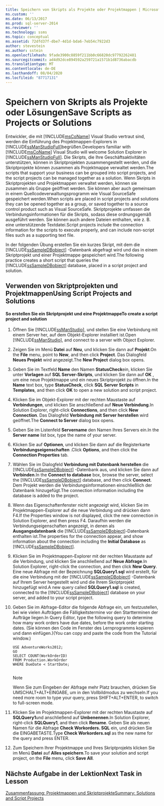 ```yaml
---
title: Speichern von Skripts als Projekte oder Projektmappen | Microsoft-Dokumentation
ms.custom: ''
ms.date: 06/13/2017
ms.prod: sql-server-2014
ms.reviewer: ''
ms.technology: ssms
ms.topic: conceptual
ms.assetid: 72dfd37f-dbe7-4d1d-bda6-7eb54c7922d3
author: stevestein
ms.author: sstein
ms.openlocfilehash: 9fade3900c8859f211bb0c66820dc97792262481
ms.sourcegitcommit: ad4d92dce894592a259721a1571b1d8736abacdb
ms.translationtype: MT
ms.contentlocale: de-DE
ms.lasthandoff: 08/04/2020
ms.locfileid: "87717131"
---
```

# <a name="save-scripts-as-projects-or-solutions"></a><span data-ttu-id="ddda0-102">Speichern von Skripts als Projekte oder Lösungen</span><span class="sxs-lookup"><span data-stu-id="ddda0-102">Save Scripts as Projects or Solutions</span></span>
  <span data-ttu-id="ddda0-103">Entwickler, die mit [!INCLUDE[msCoName](../../includes/msconame-md.md)] Visual Studio vertraut sind, werden die Einführung des Projektmappen-Explorers in [!INCLUDE[ssManStudioFull](../../includes/ssmanstudiofull-md.md)]begrüßen.</span><span class="sxs-lookup"><span data-stu-id="ddda0-103">Developers familiar with [!INCLUDE[msCoName](../../includes/msconame-md.md)] Visual Studio will welcome Solution Explorer in [!INCLUDE[ssManStudioFull](../../includes/ssmanstudiofull-md.md)].</span></span> <span data-ttu-id="ddda0-104">Die Skripts, die Ihre Geschäftsaktivitäten unterstützen, können in Skriptprojekten zusammengestellt werden, und die Skriptprojekte können zusammen als Projektmappe verwaltet werden.</span><span class="sxs-lookup"><span data-stu-id="ddda0-104">The scripts that support your business can be grouped into script projects, and the script projects can be managed together as a solution.</span></span> <span data-ttu-id="ddda0-105">Wenn Skripts in Skriptprojekten und Projektmappen verwaltet werden, können sie zusammen als Gruppe geöffnet werden. Sie können aber auch gemeinsam in einem Quellcodeverwaltungsprogramm wie Visual SourceSafe gespeichert werden.</span><span class="sxs-lookup"><span data-stu-id="ddda0-105">When scripts are placed in script projects and solutions they can be opened together as a group, or saved together to a source control product such as Visual SourceSafe.</span></span> <span data-ttu-id="ddda0-106">Skriptprojekte umfassen die Verbindungsinformationen für die Skripts, sodass diese ordnungsgemäß ausgeführt werden. Sie können auch andere Dateien enthalten, wie z. B. eine unterstützende Textdatei.</span><span class="sxs-lookup"><span data-stu-id="ddda0-106">Script projects include the connection information for the scripts to execute properly, and can include non-script files such as a supporting text file.</span></span>  
  
 <span data-ttu-id="ddda0-107">In der folgenden Übung erstellen Sie ein kurzes Skript, mit dem die [!INCLUDE[ssSampleDBobject](../../includes/sssampledbobject-md.md)] -Datenbank abgefragt wird und das in einem Skriptprojekt und einer Projektmappe gespeichert wird.</span><span class="sxs-lookup"><span data-stu-id="ddda0-107">The following practice creates a short script that queries the [!INCLUDE[ssSampleDBobject](../../includes/sssampledbobject-md.md)] database, placed in a script project and solution.</span></span>  
  
## <a name="using-script-projects-and-solutions"></a><span data-ttu-id="ddda0-108">Verwenden von Skriptprojekten und Projektmappen</span><span class="sxs-lookup"><span data-stu-id="ddda0-108">Using Script Projects and Solutions</span></span>  
  
#### <a name="to-create-a-script-project-and-solution"></a><span data-ttu-id="ddda0-109">So erstellen Sie ein Skriptprojekt und eine Projektmappe</span><span class="sxs-lookup"><span data-stu-id="ddda0-109">To create a script project and solution</span></span>  
  
1.  <span data-ttu-id="ddda0-110">Öffnen Sie [!INCLUDE[ssManStudio](../../includes/ssmanstudio-md.md)], und stellen Sie eine Verbindung mit einem Server her, auf dem Objekt-Explorer installiert ist.</span><span class="sxs-lookup"><span data-stu-id="ddda0-110">Open [!INCLUDE[ssManStudio](../../includes/ssmanstudio-md.md)], and connect to a server with Object Explorer.</span></span>  
  
2.  <span data-ttu-id="ddda0-111">Zeigen Sie im Menü **Datei** auf **Neu**, und klicken Sie dann auf **Projekt**.</span><span class="sxs-lookup"><span data-stu-id="ddda0-111">On the **File** menu, point to **New**, and then click **Project**.</span></span> <span data-ttu-id="ddda0-112">Das Dialogfeld **Neues Projekt** wird angezeigt.</span><span class="sxs-lookup"><span data-stu-id="ddda0-112">The **New Project** dialog box opens.</span></span>  
  
3.  <span data-ttu-id="ddda0-113">Geben Sie im Textfeld **Name** den Namen **StatusCheck**ein, klicken Sie unter **Vorlagen** auf **SQL Server-Skripts**, und klicken Sie dann auf **OK** , um eine neue Projektmappe und ein neues Skriptprojekt zu öffnen.</span><span class="sxs-lookup"><span data-stu-id="ddda0-113">In the **Name** text box, type **StatusCheck**, click **SQL Server Scripts** in **Templates**, and then click **OK** to open a new solution and script project.</span></span>  
  
4.  <span data-ttu-id="ddda0-114">Klicken Sie im Objekt-Explorer mit der rechten Maustaste auf **Verbindungen**, und klicken Sie anschließend auf **Neue Verbindung**.</span><span class="sxs-lookup"><span data-stu-id="ddda0-114">In Solution Explorer, right-click **Connections**, and then click **New Connection**.</span></span> <span data-ttu-id="ddda0-115">Das Dialogfeld **Verbindung mit Server herstellen** wird geöffnet.</span><span class="sxs-lookup"><span data-stu-id="ddda0-115">The **Connect to Server** dialog box opens.</span></span>  
  
5.  <span data-ttu-id="ddda0-116">Geben Sie im Listenfeld **Servername** den Namen Ihres Servers ein.</span><span class="sxs-lookup"><span data-stu-id="ddda0-116">In the **Server name** list box, type the name of your server.</span></span>  
  
6.  <span data-ttu-id="ddda0-117">Klicken Sie auf **Optionen**, und klicken Sie dann auf die Registerkarte **Verbindungseigenschaften** .</span><span class="sxs-lookup"><span data-stu-id="ddda0-117">Click **Options**, and then click the **Connection Properties** tab.</span></span>  
  
7.  <span data-ttu-id="ddda0-118">Wählen Sie im Dialogfeld **Verbindung mit Datenbank herstellen** die [!INCLUDE[ssSampleDBobject](../../includes/sssampledbobject-md.md)] -Datenbank aus, und klicken Sie dann auf **Verbinden**.</span><span class="sxs-lookup"><span data-stu-id="ddda0-118">In the **Connect to database** box, browse the server, select the [!INCLUDE[ssSampleDBobject](../../includes/sssampledbobject-md.md)] database, and then click **Connect**.</span></span> <span data-ttu-id="ddda0-119">Dem Projekt werden die Verbindungsinformationen einschließlich der Datenbank hinzugefügt.</span><span class="sxs-lookup"><span data-stu-id="ddda0-119">The connection information including the database is added to the project.</span></span>  
  
8.  <span data-ttu-id="ddda0-120">Wenn das Eigenschaftenfenster nicht angezeigt wird, klicken Sie im Projektmappen-Explorer auf die neue Verbindung und drücken dann F4.</span><span class="sxs-lookup"><span data-stu-id="ddda0-120">If the Properties window is not displayed, click the new connection in Solution Explorer, and then press F4.</span></span> <span data-ttu-id="ddda0-121">Daraufhin werden die Verbindungseigenschaften angezeigt, in denen als **Ausgangsdatenbank** die [!INCLUDE[ssSampleDBobject](../../includes/sssampledbobject-md.md)]-Datenbank enthalten ist.</span><span class="sxs-lookup"><span data-stu-id="ddda0-121">The properties for the connection appear, and show information about the connection including the **Initial Database** as [!INCLUDE[ssSampleDBobject](../../includes/sssampledbobject-md.md)].</span></span>  
  
9. <span data-ttu-id="ddda0-122">Klicken Sie im Projektmappen-Explorer mit der rechten Maustaste auf die Verbindung, und klicken Sie anschließend auf **Neue Abfrage**.</span><span class="sxs-lookup"><span data-stu-id="ddda0-122">In Solution Explorer, right-click the connection, and then click **New Query**.</span></span> <span data-ttu-id="ddda0-123">Eine neue Abfrage mit der Bezeichnung **SQLQuery1.sql** wird erstellt, für die eine Verbindung mit der [!INCLUDE[ssSampleDBobject](../../includes/sssampledbobject-md.md)] -Datenbank auf Ihrem Server hergestellt wird und die Ihrem Skriptprojekt hinzugefügt wird.</span><span class="sxs-lookup"><span data-stu-id="ddda0-123">A new query called **SQLQuery1.sql** is created, connected to the [!INCLUDE[ssSampleDBobject](../../includes/sssampledbobject-md.md)] database on your server, and added to your script project.</span></span>  
  
10. <span data-ttu-id="ddda0-124">Geben Sie im Abfrage-Editor die folgende Abfrage ein, um festzustellen, bei wie vielen Aufträgen die Fälligkeitstermine vor den Startterminen der Aufträge liegen.</span><span class="sxs-lookup"><span data-stu-id="ddda0-124">In Query Editor, type the following query to determine how many work orders have due dates, before the work order starting dates.</span></span> <span data-ttu-id="ddda0-125">(Sie können den Code im Fenster des Lernprogramms kopieren und dann einfügen.)</span><span class="sxs-lookup"><span data-stu-id="ddda0-125">(You can copy and paste the code from the Tutorial window.)</span></span>  
  
    ```  
    USE AdventureWorks2012;  
    GO  
    SELECT COUNT(WorkOrderID)  
    FROM Production.WorkOrder  
    WHERE DueDate < StartDate;  
  
    ```  
  
    > [!NOTE]  
    >  <span data-ttu-id="ddda0-126">Wenn Sie zum Eingeben der Abfrage mehr Platz brauchen, drücken Sie UMSCHALT+ALT+EINGABE, um in den Vollbildmodus zu wechseln.</span><span class="sxs-lookup"><span data-stu-id="ddda0-126">If you need more room to type your query, press SHIFT+ALT+ENTER, to switch to full-screen mode.</span></span>  
  
11. <span data-ttu-id="ddda0-127">Klicken Sie im Projektmappen-Explorer mit der rechten Maustaste auf **SQLQuery1**und anschließend auf **Umbenennen**.</span><span class="sxs-lookup"><span data-stu-id="ddda0-127">In Solution Explorer, right-click **SQLQuery1**, and then click **Rename**.</span></span> <span data-ttu-id="ddda0-128">Geben Sie als neuen Namen für die Abfrage **Check Workorders. SQL** ein, und drücken Sie die EINGABETASTE.</span><span class="sxs-lookup"><span data-stu-id="ddda0-128">Type **Check Workorders.sql** as the new name for the query and press ENTER.</span></span>  
  
12. <span data-ttu-id="ddda0-129">Zum Speichern Ihrer Projektmappe und Ihres Skriptprojekts klicken Sie im Menü **Datei** auf **Alles speichern**.</span><span class="sxs-lookup"><span data-stu-id="ddda0-129">To save your solution and script project, on the **File** menu, click **Save All**.</span></span>  
  
## <a name="next-task-in-lesson"></a><span data-ttu-id="ddda0-130">Nächste Aufgabe in der Lektion</span><span class="sxs-lookup"><span data-stu-id="ddda0-130">Next Task in Lesson</span></span>  
 [<span data-ttu-id="ddda0-131">Zusammenfassung: Projektmappen und Skriptprojekte</span><span class="sxs-lookup"><span data-stu-id="ddda0-131">Summary: Solutions and Script Projects</span></span>](lesson-3-4-summary-solutions-and-script-projects.md)  
  
  

